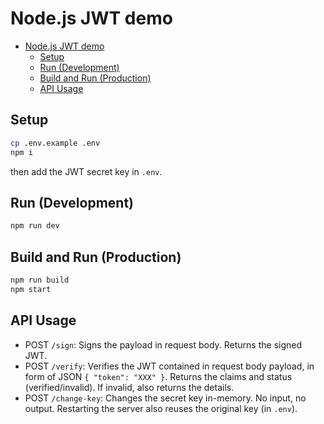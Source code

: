 # Node.js JWT demo

- [Node.js JWT demo](#nodejs-jwt-demo)
  - [Setup](#setup)
  - [Run (Development)](#run-development)
  - [Build and Run (Production)](#build-and-run-production)
  - [API Usage](#api-usage)

## Setup

```sh
cp .env.example .env
npm i
```

then add the JWT secret key in `.env`.

## Run (Development)

```sh
npm run dev
```

## Build and Run (Production)

```sh
npm run build
npm start
```

## API Usage

- POST `/sign`: Signs the payload in request body. Returns the signed JWT.
- POST `/verify`: Verifies the JWT contained in request body payload, in form of JSON `{ "token": "XXX" }`. Returns the claims and status (verified/invalid). If invalid, also returns the details.
- POST `/change-key`: Changes the secret key in-memory. No input, no output. Restarting the server also reuses the original key (in `.env`).
